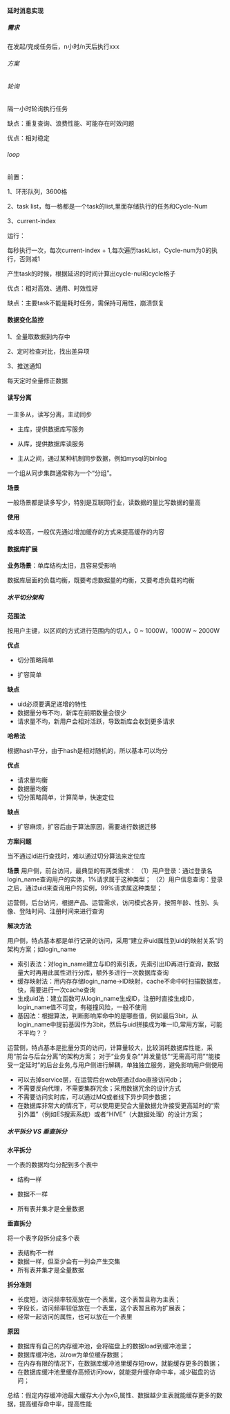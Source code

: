 #### 延时消息实现

##### 需求

在发起/完成任务后，n小时/n天后执行xxx

 

###### 方案

###### 轮询

隔一小时轮询执行任务

缺点：重复查询、浪费性能、可能存在时效问题

优点：相对稳定



###### loop

前置：

1、环形队列，3600格

2、task list，每一格都是一个task的list,里面存储执行的任务和Cycle-Num

3、current-index

 

运行：

每秒执行一次，每次current-index + 1,每次遍历taskList，Cycle-num为0的执行，否则减1

产生task的时候，根据延迟的时间计算出cycle-nul和cycle格子

 

优点：相对高效、通用、时效性好

缺点：主要task不能是耗时任务，需保持可用性，崩溃恢复



#### 数据变化监控

1、全量取数据到内存中

2、定时检查对比，找出差异项

3、推送通知

每天定时全量修正数据



#### 读写分离

一主多从，读写分离，主动同步



- 主库，提供数据库写服务

- 从库，提供数据库读服务

- 主从之间，通过某种机制同步数据，例如mysql的binlog

一个组从同步集群通常称为一个“分组”。



**场景**

一般场景都是读多写少，特别是互联网行业，读数据的量比写数据的量高

**使用**

成本较高，一般优先通过增加缓存的方式来提高缓存的内容



#### 数据库扩展

**业务场景**：单库结构太旧，且容易受影响




数据库层面的负载均衡，既要考虑数据量的均衡，又要考虑负载的均衡



##### 水平切分架构

**范围法**

按用户主键，以区间的方式进行范围内的切人，0 ~ 1000W，1000W ~ 2000W

**优点**

- 切分策略简单

- 扩容简单

**缺点**

- uid必须要满足递增的特性
- 数据量分布不均，新库在前期数量会很少
- 请求量不均，新用户会相对活跃，导致新库会收到更多请求




**哈希法**

根据hash平分，由于hash是相对随机的，所以基本可以均分

**优点**

- 请求量均衡
- 数据量均衡
- 切分策略简单，计算简单，快速定位

**缺点**

- 扩容麻烦，扩容后由于算法原因，需要进行数据迁移



**方案问题**

当不通过id进行查找时，难以通过切分算法来定位库

**场景**
用户侧，前台访问，最典型的有两类需求：
（1）用户登录：通过登录名login_name查询用户的实体，1%请求属于这种类型；
（2）用户信息查询：登录之后，通过uid来查询用户的实例，99%请求属这种类型；

运营侧，后台访问，根据产品、运营需求，访问模式各异，按照年龄、性别、头像、登陆时间、注册时间来进行查询

**解决方法**

用户侧，特点基本都是单行记录的访问，采用“建立非uid属性到uid的映射关系”的架构方案；如login_name

- 索引表法：对login_name建立与ID的索引表，先索引出ID再进行查询，数据量大时再用此属性进行分库，额外多进行一次数据库查询
- 缓存映射法：用内存存储login_name->ID映射，cache不命中时扫描数据库，快，需要进行一次cache查询
- 生成uid法：建立函数可从login_name生成ID，注册时直接生成ID，login_name值不可变，有碰撞风险，一般不使用
- 基因法：根据算法，判断影响库命中的是哪些值，例如最后3bit，从login_name中提前基因作为3bit，然后与uid拼接成为唯一ID,常用方案，可能不平均？？

运营侧，特点基本是批量分页的访问，计算量较大，比较消耗数据库性能，采用“前台与后台分离”的架构方案；
对于“业务复杂”“并发量低”“无需高可用”“能接受一定延时”的后台业务,与用户侧进行解耦，单独独立服务，避免影响用户侧使用

- 可以去掉service层，在运营后台web层通过dao直接访问db；
- 不需要反向代理，不需要集群冗余；采用数据冗余的设计方式
- 不需要访问实时库，可以通过MQ或者线下异步同步数据；
- 在数据库非常大的情况下，可以使用更契合大量数据允许接受更高延时的“索引外置”（例如ES搜索系统）或者“HIVE”（大数据处理）的设计方案；



##### 水平拆分 VS 垂直拆分

**水平拆分**

一个表的数据均匀分配到多个表中

- 结构一样

- 数据不一样

- 所有表并集才是全量数据



**垂直拆分**

将一个表字段拆分成多个表

- 表结构不一样
- 数据一样，但至少会有一列会产生交集
- 所有表并集才是全量数据




**拆分准则**

- 长度短，访问频率较高放在一个表里，这个表暂且称为主表；
- 字段长，访问频率较低放在一个表里，这个表暂且称为扩展表；
- 经常一起访问的属性，也可以放在一个表里



**原因**

- 数据库有自己的内存缓冲池，会将磁盘上的数据load到缓冲池里；
- 数据库缓冲池，以row为单位缓存数据；
- 在内存有限的情况下，在数据库缓冲池里缓存短row，就能缓存更多的数据；
- 在数据库缓冲池里缓存高频访问row，就能提升缓存命中率，减少磁盘的访问；

总结：假定内存缓冲池最大缓存大小为xG,属性、数据越少主表就能缓存更多的数据，提高缓存命中率，提高性能